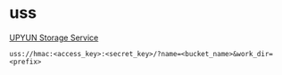 # uss

[UPYUN Storage Service](https://www.upyun.com/products/file-storage)

`uss://hmac:<access_key>:<secret_key>/?name=<bucket_name>&work_dir=<prefix>`